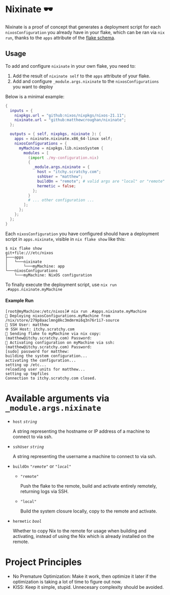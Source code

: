 # Nixinate 🕶️

Nixinate is a proof of concept that generates a deployment script for each
`nixosConfiguration` you already have in your flake, which can be ran via `nix
run`, thanks to the `apps` attribute of the [flake
schema](https://nixos.wiki/wiki/Flakes#Flake_schema).

## Usage

To add and configure `nixinate` in your own flake, you need to:

1. Add the result of `nixinate self` to the `apps` attribute of your flake.
2. Add and configure `_module.args.nixinate` to the `nixosConfigurations` you want to deploy

Below is a minimal example:

```nix
{
  inputs = {
    nixpkgs.url = "github:nixos/nixpkgs/nixos-21.11";
    nixinate.url = "github:matthewcroughan/nixinate";
  };

  outputs = { self, nixpkgs, nixinate }: {
    apps = nixinate.nixinate.x86_64-linux self;
    nixosConfigurations = {
      myMachine = nixpkgs.lib.nixosSystem {
        modules = [
          (import ./my-configuration.nix)
          {
            _module.args.nixinate = {
              host = "itchy.scratchy.com";
              sshUser = "matthew";
              buildOn = "remote"; # valid args are "local" or "remote"
              hermetic = false;
            };
          }
          # ... other configuration ...
        ];
      };
    };
  };
}
```

Each `nixosConfiguration` you have configured should have a deployment script in
`apps.nixinate`, visible in `nix flake show` like this:

```
$ nix flake show
git+file:///etc/nixos
├───apps
│   └───nixinate
│       └───myMachine: app
└───nixosConfigurations
    └───myMachine: NixOS configuration
```

To finally execute the deployment script, use `nix run .#apps.nixinate.myMachine`

#### Example Run

```
[root@myMachine:/etc/nixos]# nix run .#apps.nixinate.myMachine
🚀 Deploying nixosConfigurations.myMachine from /nix/store/279p8aaclmng8kc3mdmrmi6q3n76r1i7-source
👤 SSH User: matthew
🌐 SSH Host: itchy.scratchy.com
🚀 Sending flake to myMachine via nix copy:
(matthew@itchy.scratchy.com) Password:
🤞 Activating configuration on myMachine via ssh:
(matthew@itchy.scratchy.com) Password:
[sudo] password for matthew:
building the system configuration...
activating the configuration...
setting up /etc...
reloading user units for matthew...
setting up tmpfiles
Connection to itchy.scratchy.com closed.
```

# Available arguments via `_module.args.nixinate`

- `host` *`string`*

   A string representing the hostname or IP address of a machine to connect to
   via ssh.

- `sshUser` *`string`*

   A string representing the username a machine to connect to via ssh.

- `buildOn` *`"remote"`* or *`"local"`*

  - `"remote"`

    Push the flake to the remote, build and activate entirely remotely,
    returning logs via SSH.

  - `"local"`

    Build the system closure locally, copy to the remote and activate.

- `hermetic` *`bool`*

  Whether to copy Nix to the remote for usage when building and activating,
  instead of using the Nix which is already installed on the remote.

# Project Principles

* No Premature Optimization: Make it work, then optimize it later if the
  optimization is taking a lot of time to figure out now.
* KISS: Keep it simple, stupid. Unnecesary complexity should be avoided.

